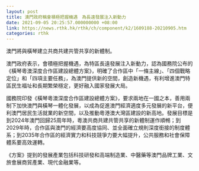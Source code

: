 ```yaml
---
layout: post
title: 澳門政府稱會積極把握機遇　為長遠發展注入新動力
date: 2021-09-05 20:25:57.000000000 +08:00
link: https://news.rthk.hk/rthk/ch/component/k2/1609188-20210905.htm
categories: rthk
---
```


澳門將與橫琴建立共商共建共管共享的新體制。

澳門政府表示，會積極把握機遇，為特區長遠發展注入新動力，認為國務院公布的《橫琴粵澳深度合作區建設總體方案》，明確了合作區中「一條主線」、「四個戰略定位」和「四項主要任務」，為澳門提供新的空間，創造新機遇，有利增進澳門特區民生福址和長期繁榮穩定，更好融入國家發展大局。

國務院印發《橫琴粵澳深度合作區建設總體方案》，要求兩地在一國之本，善用兩制下加快澳門與橫琴一體化發展，以成為促進澳門經濟適度多元發展的新平台，便利澳門居民生活就業的新空間，以及推動粵港澳大灣區建設的新高地。發展目標是到2024年澳門回歸25周年時，粵澳共商共建共管共享的新體制運作順𣈱；到2029年時，合作區與澳門的經濟要高度協同、並全面確立規則深度銜接的制度體系；到2035年合作區的經濟實力和科技競爭力要大幅提升，公共服務和社會保障體系要高效運轉。

《方案》提到的發展產業包括科技研發和高端制造業、中醫藥等澳門品牌工業、文旅會展商貿產業、現代金融業等。
